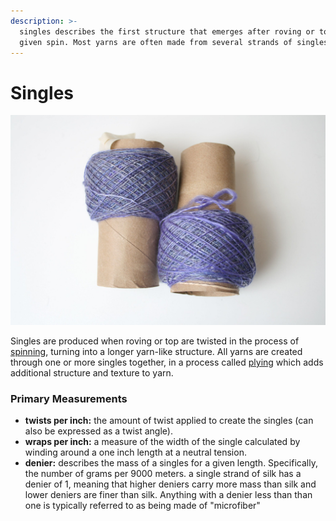 ```yaml
---
description: >-
  singles describes the first structure that emerges after roving or top are
  given spin. Most yarns are often made from several strands of singles
---
```


# Singles

![](../.gitbook/assets/3299380830_e09f66db1c_k%20%281%29.jpg)

Singles are produced when roving or top are twisted in the process of [spinning](../process/spinning/), turning into a longer yarn-like structure. All yarns are created through one or more singles together, in a process called [plying](../process/plying.md) which adds additional structure and texture to yarn.

### **Primary Measurements**

* **twists per inch:** the amount of twist applied to create the singles \(can also be expressed as a twist angle\). 
* **wraps per inch:** a measure of the width of the single calculated by winding around a one inch length at a neutral tension. 
* **denier:** describes the mass of a singles for a given length. Specifically, the number of grams per 9000 meters. a single strand of silk has a denier of 1, meaning that higher deniers carry more mass than silk and lower deniers are finer than silk. Anything with a denier less than than one is typically referred to as being made of "microfiber"

